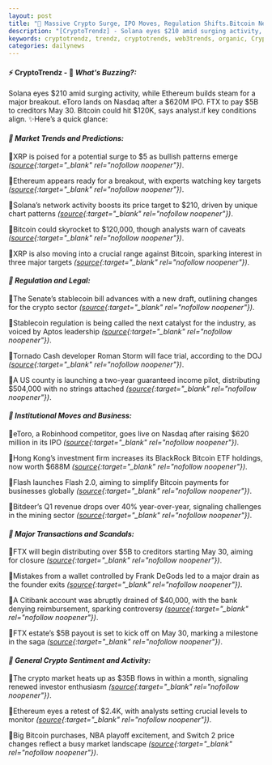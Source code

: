 ```yaml
---
layout: post
title: "🌅 Massive Crypto Surge, IPO Moves, Regulation Shifts.Bitcoin News Last"
description: "[CryptoTrendz] - Solana eyes $210 amid surging activity, while Ethereum builds steam for a major breakout. eToro lands on Nasdaq after a $620M IPO. FTX to pay $5B to creditors May 30. Bitcoin could hit $120K, says analyst.if key conditions align."
keywords: cryptotrendz, trendz, cryptotrends, web3trends, organic, Crypto, Market, network, BlackRock, Stablecoin, Analyst, SOL, XRP, Bitcoin, revenue
categories: dailynews
---
```


#### ⚡ CryptoTrendz - 📌 *What's Buzzing?:*

Solana eyes $210 amid surging activity, while Ethereum builds steam for a major breakout. eToro lands on Nasdaq after a $620M IPO. FTX to pay $5B to creditors May 30. Bitcoin could hit $120K, says analyst.if key conditions align. ✨Here’s a quick glance:


#### *🔖  Market Trends and Predictions:*  

🔹XRP is poised for a potential surge to $5 as bullish patterns emerge *([source](https://s.avyag.com/rmz2){:target="_blank" rel="nofollow noopener"})*.  

🔹Ethereum appears ready for a breakout, with experts watching key targets *([source](https://s.avyag.com/pj7l){:target="_blank" rel="nofollow noopener"})*.  

🔹Solana’s network activity boosts its price target to $210, driven by unique chart patterns *([source](https://s.avyag.com/ukva){:target="_blank" rel="nofollow noopener"})*.  

🔹Bitcoin could skyrocket to $120,000, though analysts warn of caveats *([source](https://s.avyag.com/bqxs){:target="_blank" rel="nofollow noopener"})*.  

🔹XRP is also moving into a crucial range against Bitcoin, sparking interest in three major targets *([source](https://s.avyag.com/q0sv){:target="_blank" rel="nofollow noopener"})*.  

#### *🔖  Regulation and Legal:*  

🔹The Senate’s stablecoin bill advances with a new draft, outlining changes for the crypto sector *([source](https://s.avyag.com/qc9j){:target="_blank" rel="nofollow noopener"})*.  

🔹Stablecoin regulation is being called the next catalyst for the industry, as voiced by Aptos leadership *([source](https://s.avyag.com/viq4){:target="_blank" rel="nofollow noopener"})*.  

🔹Tornado Cash developer Roman Storm will face trial, according to the DOJ *([source](https://s.avyag.com/lhwg){:target="_blank" rel="nofollow noopener"})*.  

🔹A US county is launching a two-year guaranteed income pilot, distributing $504,000 with no strings attached *([source](https://s.avyag.com/aooi){:target="_blank" rel="nofollow noopener"})*.  

#### *🔖  Institutional Moves and Business:*  

🔹eToro, a Robinhood competitor, goes live on Nasdaq after raising $620 million in its IPO *([source](https://s.avyag.com/nfth){:target="_blank" rel="nofollow noopener"})*.  

🔹Hong Kong’s investment firm increases its BlackRock Bitcoin ETF holdings, now worth $688M *([source](https://s.avyag.com/t9yi){:target="_blank" rel="nofollow noopener"})*.  

🔹Flash launches Flash 2.0, aiming to simplify Bitcoin payments for businesses globally *([source](https://s.avyag.com/eaun){:target="_blank" rel="nofollow noopener"})*.  

🔹Bitdeer’s Q1 revenue drops over 40% year-over-year, signaling challenges in the mining sector *([source](https://s.avyag.com/3a15){:target="_blank" rel="nofollow noopener"})*.  

#### *🔖  Major Transactions and Scandals:*  

🔹FTX will begin distributing over $5B to creditors starting May 30, aiming for closure *([source](https://s.avyag.com/y6jp){:target="_blank" rel="nofollow noopener"})*.  

🔹Mistakes from a wallet controlled by Frank DeGods led to a major drain as the founder exits *([source](https://s.avyag.com/i884){:target="_blank" rel="nofollow noopener"})*.  

🔹A Citibank account was abruptly drained of $40,000, with the bank denying reimbursement, sparking controversy *([source](https://s.avyag.com/th0x){:target="_blank" rel="nofollow noopener"})*.  

🔹FTX estate’s $5B payout is set to kick off on May 30, marking a milestone in the saga *([source](https://s.avyag.com/k2ed){:target="_blank" rel="nofollow noopener"})*.  

#### *🔖  General Crypto Sentiment and Activity:*  

🔹The crypto market heats up as $35B flows in within a month, signaling renewed investor enthusiasm *([source](https://s.avyag.com/ka2l){:target="_blank" rel="nofollow noopener"})*.  

🔹Ethereum eyes a retest of $2.4K, with analysts setting crucial levels to monitor *([source](https://s.avyag.com/98f7){:target="_blank" rel="nofollow noopener"})*.  

🔹Big Bitcoin purchases, NBA playoff excitement, and Switch 2 price changes reflect a busy market landscape *([source](https://s.avyag.com/yko2){:target="_blank" rel="nofollow noopener"})*.